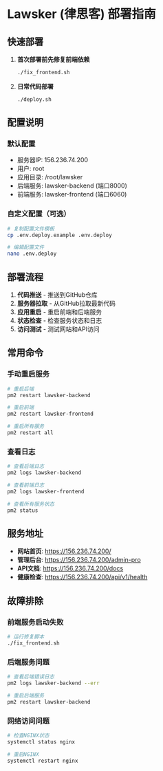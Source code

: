 # Lawsker (律思客) 部署指南

## 快速部署

1. **首次部署前先修复前端依赖**
   ```bash
   ./fix_frontend.sh
   ```

2. **日常代码部署**
   ```bash
   ./deploy.sh
   ```

## 配置说明

### 默认配置
- 服务器IP: 156.236.74.200
- 用户: root
- 应用目录: /root/lawsker
- 后端服务: lawsker-backend (端口8000)
- 前端服务: lawsker-frontend (端口6060)

### 自定义配置（可选）
```bash
# 复制配置文件模板
cp .env.deploy.example .env.deploy

# 编辑配置文件
nano .env.deploy
```

## 部署流程

1. **代码推送** - 推送到GitHub仓库
2. **服务器拉取** - 从GitHub拉取最新代码
3. **应用重启** - 重启前端和后端服务
4. **状态检查** - 检查服务状态和日志
5. **访问测试** - 测试网站和API访问

## 常用命令

### 手动重启服务
```bash
# 重启后端
pm2 restart lawsker-backend

# 重启前端
pm2 restart lawsker-frontend

# 重启所有服务
pm2 restart all
```

### 查看日志
```bash
# 查看后端日志
pm2 logs lawsker-backend

# 查看前端日志
pm2 logs lawsker-frontend

# 查看所有服务状态
pm2 status
```

## 服务地址

- **网站首页**: https://156.236.74.200/
- **管理后台**: https://156.236.74.200/admin-pro
- **API文档**: https://156.236.74.200/docs
- **健康检查**: https://156.236.74.200/api/v1/health

## 故障排除

### 前端服务启动失败
```bash
# 运行修复脚本
./fix_frontend.sh
```

### 后端服务问题
```bash
# 查看后端错误日志
pm2 logs lawsker-backend --err

# 重启后端服务
pm2 restart lawsker-backend
```

### 网络访问问题
```bash
# 检查NGINX状态
systemctl status nginx

# 重启NGINX
systemctl restart nginx
```